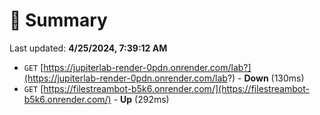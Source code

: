 # 📖 Summary
Last updated: **4/25/2024, 7:39:12 AM**

- `GET` [https://jupiterlab-render-0pdn.onrender.com/lab?](https://jupiterlab-render-0pdn.onrender.com/lab?) - **Down** (130ms)
- `GET` [https://filestreambot-b5k6.onrender.com/](https://filestreambot-b5k6.onrender.com/) - **Up** (292ms)
